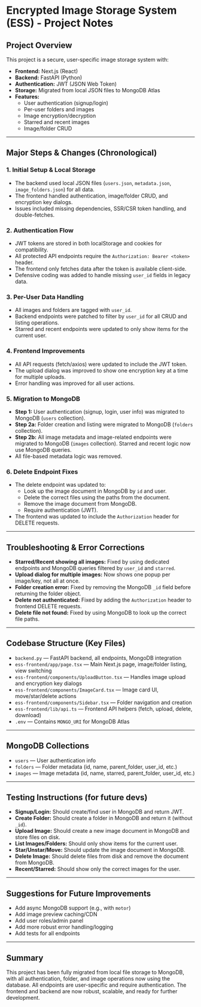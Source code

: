 # Encrypted Image Storage System (ESS) - Project Notes

## Project Overview
This project is a secure, user-specific image storage system with:
- **Frontend:** Next.js (React)
- **Backend:** FastAPI (Python)
- **Authentication:** JWT (JSON Web Token)
- **Storage:** Migrated from local JSON files to MongoDB Atlas
- **Features:**
  - User authentication (signup/login)
  - Per-user folders and images
  - Image encryption/decryption
  - Starred and recent images
  - Image/folder CRUD

---

## Major Steps & Changes (Chronological)

### 1. **Initial Setup & Local Storage**
- The backend used local JSON files (`users.json`, `metadata.json`, `image_folders.json`) for all data.
- The frontend handled authentication, image/folder CRUD, and encryption key dialogs.
- Issues included missing dependencies, SSR/CSR token handling, and double-fetches.

### 2. **Authentication Flow**
- JWT tokens are stored in both localStorage and cookies for compatibility.
- All protected API endpoints require the `Authorization: Bearer <token>` header.
- The frontend only fetches data after the token is available client-side.
- Defensive coding was added to handle missing `user_id` fields in legacy data.

### 3. **Per-User Data Handling**
- All images and folders are tagged with `user_id`.
- Backend endpoints were patched to filter by `user_id` for all CRUD and listing operations.
- Starred and recent endpoints were updated to only show items for the current user.

### 4. **Frontend Improvements**
- All API requests (fetch/axios) were updated to include the JWT token.
- The upload dialog was improved to show one encryption key at a time for multiple uploads.
- Error handling was improved for all user actions.

### 5. **Migration to MongoDB**
- **Step 1:** User authentication (signup, login, user info) was migrated to MongoDB (`users` collection).
- **Step 2a:** Folder creation and listing were migrated to MongoDB (`folders` collection).
- **Step 2b:** All image metadata and image-related endpoints were migrated to MongoDB (`images` collection). Starred and recent logic now use MongoDB queries.
- All file-based metadata logic was removed.

### 6. **Delete Endpoint Fixes**
- The delete endpoint was updated to:
  - Look up the image document in MongoDB by `id` and user.
  - Delete the correct files using the paths from the document.
  - Remove the image document from MongoDB.
  - Require authentication (JWT).
- The frontend was updated to include the `Authorization` header for DELETE requests.

---

## Troubleshooting & Error Corrections
- **Starred/Recent showing all images:** Fixed by using dedicated endpoints and MongoDB queries filtered by `user_id` and `starred`.
- **Upload dialog for multiple images:** Now shows one popup per image/key, not all at once.
- **Folder creation error:** Fixed by removing the MongoDB `_id` field before returning the folder object.
- **Delete not authenticated:** Fixed by adding the `Authorization` header to frontend DELETE requests.
- **Delete file not found:** Fixed by using MongoDB to look up the correct file paths.

---

## Codebase Structure (Key Files)
- `backend.py` — FastAPI backend, all endpoints, MongoDB integration
- `ess-frontend/app/page.tsx` — Main Next.js page, image/folder listing, view switching
- `ess-frontend/components/UploadButton.tsx` — Handles image upload and encryption key dialogs
- `ess-frontend/components/ImageCard.tsx` — Image card UI, move/star/delete actions
- `ess-frontend/components/Sidebar.tsx` — Folder navigation and creation
- `ess-frontend/lib/api.ts` — Frontend API helpers (fetch, upload, delete, download)
- `.env` — Contains `MONGO_URI` for MongoDB Atlas

---

## MongoDB Collections
- `users` — User authentication info
- `folders` — Folder metadata (id, name, parent_folder, user_id, etc.)
- `images` — Image metadata (id, name, starred, parent_folder, user_id, etc.)

---

## Testing Instructions (for future devs)
- **Signup/Login:** Should create/find user in MongoDB and return JWT.
- **Create Folder:** Should create a folder in MongoDB and return it (without `_id`).
- **Upload Image:** Should create a new image document in MongoDB and store files on disk.
- **List Images/Folders:** Should only show items for the current user.
- **Star/Unstar/Move:** Should update the image document in MongoDB.
- **Delete Image:** Should delete files from disk and remove the document from MongoDB.
- **Recent/Starred:** Should show only the correct images for the user.

---

## Suggestions for Future Improvements
- Add async MongoDB support (e.g., with `motor`)
- Add image preview caching/CDN
- Add user roles/admin panel
- Add more robust error handling/logging
- Add tests for all endpoints

---

## Summary
This project has been fully migrated from local file storage to MongoDB, with all authentication, folder, and image operations now using the database. All endpoints are user-specific and require authentication. The frontend and backend are now robust, scalable, and ready for further development. 